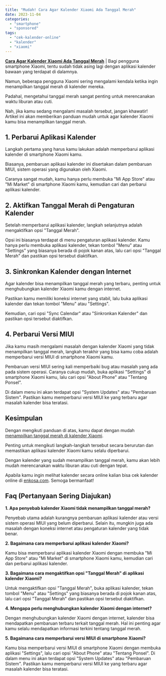 ```yaml
---
title: "Mudah! Cara Agar Kalender Xiaomi Ada Tanggal Merah"
date: 2023-11-04
categories: 
  - "smartphone"
  - "sponsored"
tags: 
  - "cek-kalender-online"
  - "kalender"
  - "xiaomi"
---
```


**[Cara Agar Kalender Xiaomi Ada Tanggal Merah](https://ajiekusumadhany.com/mudah-cara-agar-kalender-xiaomi-ada-tanggal-merah/)** | Bagi pengguna smartphone Xiaomi, tentu sudah tidak asing lagi dengan aplikasi kalender bawaan yang terdapat di dalamnya.

Namun, beberapa pengguna Xiaomi sering mengalami kendala ketika ingin menampilkan tanggal merah di kalender mereka.

Padahal, mengetahui tanggal merah sangat penting untuk merencanakan waktu liburan atau cuti.

Nah, jika kamu sedang mengalami masalah tersebut, jangan khawatir! Artikel ini akan memberikan panduan mudah untuk agar kalender Xiaomi kamu bisa menampilkan tanggal merah.

## 1\. Perbarui Aplikasi Kalender

Langkah pertama yang harus kamu lakukan adalah memperbarui aplikasi kalender di smartphone Xiaomi kamu.

Biasanya, pembaruan aplikasi kalender ini disertakan dalam pembaruan MIUI, sistem operasi yang digunakan oleh Xiaomi.

Caranya sangat mudah, kamu hanya perlu membuka "Mi App Store" atau "Mi Market" di smartphone Xiaomi kamu, kemudian cari dan perbarui aplikasi kalender.

## 2\. Aktifkan Tanggal Merah di Pengaturan Kalender

Setelah memperbarui aplikasi kalender, langkah selanjutnya adalah mengaktifkan opsi "Tanggal Merah".

Opsi ini biasanya terdapat di menu pengaturan aplikasi kalender. Kamu hanya perlu membuka aplikasi kalender, tekan tombol "Menu" atau "Settings" yang biasanya berada di pojok kanan atas, lalu cari opsi "Tanggal Merah" dan pastikan opsi tersebut diaktifkan.

## 3\. Sinkronkan Kalender dengan Internet

Agar kalender bisa menampilkan tanggal merah yang terbaru, penting untuk menghubungkan kalender Xiaomi kamu dengan internet.

Pastikan kamu memiliki koneksi internet yang stabil, lalu buka aplikasi kalender dan tekan tombol "Menu" atau "Settings".

Kemudian, cari opsi "Sync Calendar" atau "Sinkronkan Kalender" dan pastikan opsi tersebut diaktifkan.

## 4\. Perbarui Versi MIUI

Jika kamu masih mengalami masalah dengan kalender Xiaomi yang tidak menampilkan tanggal merah, langkah terakhir yang bisa kamu coba adalah memperbarui versi MIUI di smartphone Xiaomi kamu.

Pembaruan versi MIUI sering kali memperbaiki bug atau masalah yang ada pada sistem operasi. Caranya cukup mudah, buka aplikasi "Settings" di smartphone Xiaomi kamu, lalu cari opsi "About Phone" atau "Tentang Ponsel".

Di dalam menu ini akan terdapat opsi "System Updates" atau "Pembaruan Sistem". Pastikan kamu memperbarui versi MIUI ke yang terbaru agar masalah kalender bisa teratasi.

## Kesimpulan

Dengan mengikuti panduan di atas, kamu dapat dengan mudah [menampilkan tanggal merah di kalender Xiaomi](https://ajiekusumadhany.com/mudah-cara-agar-kalender-xiaomi-ada-tanggal-merah/).

Penting untuk mengikuti langkah-langkah tersebut secara berurutan dan memastikan aplikasi kalender Xiaomi kamu selalu diperbarui.

Dengan kalender yang sudah menampilkan tanggal merah, kamu akan lebih mudah merencanakan waktu liburan atau cuti dengan tepat.

Apabila kamu ingin melihat kalender secara online kalian bisa cek kalender online di [enkosa.com](https://www.enkosa.com). Semoga bermanfaat!

## Faq (Pertanyaan Sering Diajukan)

**1\. Apa penyebab kalender Xiaomi tidak menampilkan tanggal merah?**

Penyebab utama adalah kurangnya pembaruan aplikasi kalender atau versi sistem operasi MIUI yang belum diperbarui. Selain itu, mungkin juga ada masalah dengan koneksi internet atau pengaturan kalender yang tidak benar.

**2\. Bagaimana cara memperbarui aplikasi kalender Xiaomi?**

Kamu bisa memperbarui aplikasi kalender Xiaomi dengan membuka "Mi App Store" atau "Mi Market" di smartphone Xiaomi kamu, kemudian cari dan perbarui aplikasi kalender.

**3\. Bagaimana cara mengaktifkan opsi "Tanggal Merah" di aplikasi kalender Xiaomi?**

Untuk mengaktifkan opsi "Tanggal Merah", buka aplikasi kalender, tekan tombol "Menu" atau "Settings" yang biasanya berada di pojok kanan atas, lalu cari opsi "Tanggal Merah" dan pastikan opsi tersebut diaktifkan.

**4\. Mengapa perlu menghubungkan kalender Xiaomi dengan internet?**

Dengan menghubungkan kalender Xiaomi dengan internet, kalender bisa mendapatkan pembaruan terbaru terkait tanggal merah. Hal ini penting agar kamu selalu mendapatkan informasi terkini tentang tanggal merah.

**5\. Bagaimana cara memperbarui versi MIUI di smartphone Xiaomi?**

Kamu bisa memperbarui versi MIUI di smartphone Xiaomi dengan membuka aplikasi "Settings", lalu cari opsi "About Phone" atau "Tentang Ponsel". Di dalam menu ini akan terdapat opsi "System Updates" atau "Pembaruan Sistem". Pastikan kamu memperbarui versi MIUI ke yang terbaru agar masalah kalender bisa teratasi.
